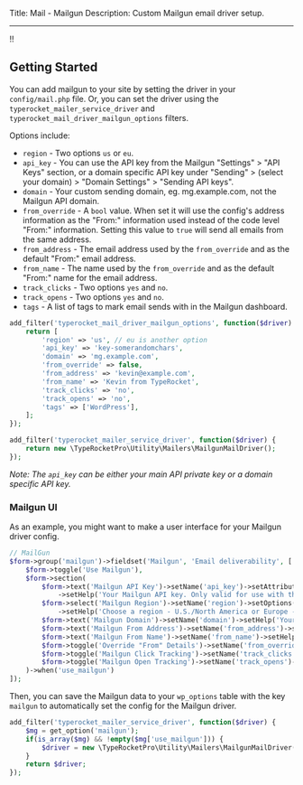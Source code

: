 Title: Mail - Mailgun
Description: Custom Mailgun email driver setup.

---

!!

## Getting Started

You can add mailgun to your site by setting the driver in your `config/mail.php` file. Or, you can set the driver using the `typerocket_mailer_service_driver` and `typerocket_mail_driver_mailgun_options` filters.

Options include:

- `region` - Two options `us` or `eu`.
- `api_key` - You can use the API key from the Mailgun "Settings" > "API Keys" section, or a domain specific API key under "Sending" > (select your domain) > "Domain Settings" > "Sending API keys".
- `domain` - Your custom sending domain, eg. mg.example.com, not the Mailgun API domain.
- `from_override` - A `bool` value. When set it will use the config's address information as the "From:" information used instead of the code level "From:" information. Setting this value to `true` will send all emails from the same address.
- `from_address` - The email address used by the `from_override` and as the default "From:" email address.
- `from_name` - The name used by the `from_override` and as the default "From:" name for the email address.
- `track_clicks` - Two options `yes` and `no`.
- `track_opens` - Two options `yes` and `no`.
- `tags` - A list of tags to mark email sends with in the Mailgun dashboard.

```php
add_filter('typerocket_mail_driver_mailgun_options', function($driver) {
    return [
        'region' => 'us', // eu is another option
        'api_key' => 'key-somerandomchars',
        'domain' => 'mg.example.com',
        'from_override' => false,
        'from_address' => 'kevin@example.com',
        'from_name' => 'Kevin from TypeRocket',
        'track_clicks' => 'no',
        'track_opens' => 'no',
        'tags' => ['WordPress'],
    ];
});

add_filter('typerocket_mailer_service_driver', function($driver) {
    return new \TypeRocketPro\Utility\Mailers\MailgunMailDriver();
});
```

*Note: The `api_key` can be either your main API private key or a domain specific API key.*

### Mailgun UI

As an example, you might want to make a user interface for your Mailgun driver config.

```php
// MailGun
$form->group('mailgun')->fieldset('Mailgun', 'Email deliverability', [
    $form->toggle('Use Mailgun'),
    $form->section(
        $form->text('Mailgun API Key')->setName('api_key')->setAttribute('autocomplete', 'new-password')
            ->setHelp('Your Mailgun API key. Only valid for use with the API.'),
        $form->select('Mailgun Region')->setName('region')->setOptions(['U.S./North America' => 'us', 'Europe' => 'eu'])
            ->setHelp('Choose a region - U.S./North America or Europe - from which to send email, and to store your customer data. Please note that your sending domain must be set up in whichever region you choose.'),
        $form->text('Mailgun Domain')->setName('domain')->setHelp('Your Mailgun Domain Name.'),
        $form->text('Mailgun From Address')->setName('from_address')->setHelp('It is recommended that the @mydomain portion matches your Mailgun sending domain.'),
        $form->text('Mailgun From Name')->setName('from_name')->setHelp('The "User Name" part of the sender information ("Excited User <user@samples.mailgun.org>").'),
        $form->toggle('Override "From" Details')->setName('from_override')->setText('Send all mail from the above address.'),
        $form->toggle('Mailgun Click Tracking')->setName('track_clicks')->setText('If enabled, Mailgun will track links.'),
        $form->toggle('Mailgun Open Tracking')->setName('track_opens')->setText('If enabled, HTML messages will include an open tracking beacon.'),
    )->when('use_mailgun')
]);
```

Then, you can save the Mailgun data to your `wp_options` table with the key `mailgun` to automatically set the config for the Mailgun driver.

```php
add_filter('typerocket_mailer_service_driver', function($driver) {
    $mg = get_option('mailgun');
    if(is_array($mg) && !empty($mg['use_mailgun'])) {
        $driver = new \TypeRocketPro\Utility\Mailers\MailgunMailDriver();
    }
    return $driver;
});
```